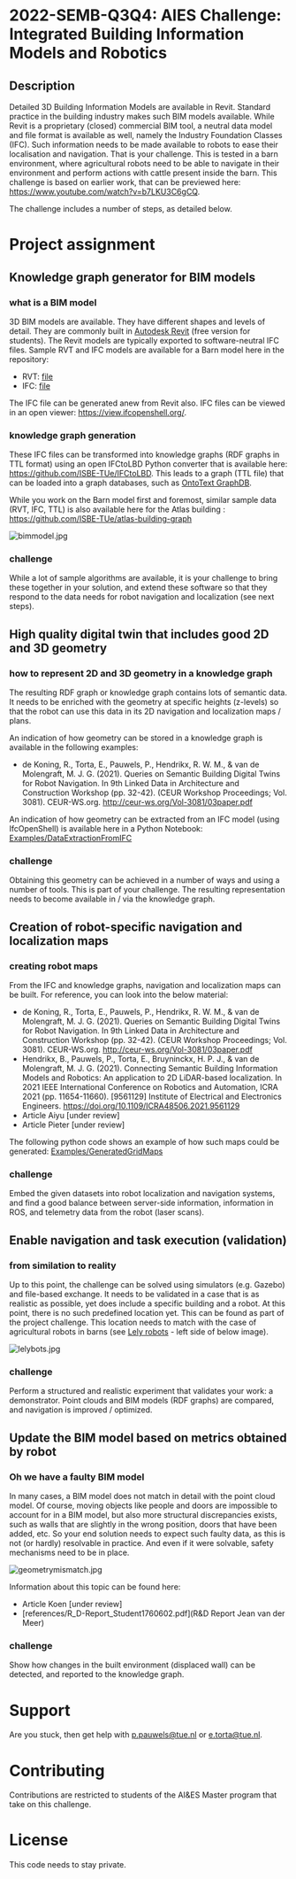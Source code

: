 # 2022-SEMB-Q3Q4: AIES Challenge: Integrated Building Information Models and Robotics



## Description

Detailed 3D Building Information Models are available in Revit. Standard practice in the building industry makes such BIM models available. While Revit is a proprietary (closed) commercial BIM tool, a neutral data model and file format is available as well, namely the Industry Foundation Classes (IFC). Such information needs to be made available to robots to ease their localisation and navigation. That is your challenge. This is tested in a barn environment, where agricultural robots need to be able to navigate in their environment and perform actions with cattle present inside the barn. This challenge is based on earlier work, that can be previewed here: https://www.youtube.com/watch?v=b7LKU3C6gCQ.

The challenge includes a number of steps, as detailed below.

# Project assignment
## Knowledge graph generator for BIM models
### what is a BIM model
3D BIM models are available. They have different shapes and levels of detail. They are commonly built in [Autodesk Revit](https://www.autodesk.eu/products/revit/architecture) (free version for students). The Revit models are typically exported to software-neutral IFC files. Sample RVT and IFC models are available for a Barn model here in the repository:

- RVT: [file](BIM%20models/Barn)
- IFC: [file](BIM%20models/Barn)

The IFC file can be generated anew from Revit also. IFC files can be viewed in an open viewer: https://view.ifcopenshell.org/.

### knowledge graph generation
These IFC files can be transformed into knowledge graphs (RDF graphs in TTL format) using an open IFCtoLBD Python converter that is available here:
https://github.com/ISBE-TUe/IFCtoLBD. This leads to a graph (TTL file) that can be loaded into a graph databases, such as [OntoText GraphDB](https://graphdb.ontotext.com/).

While you work on the Barn model first and foremost, similar sample data (RVT, IFC, TTL) is also available here for the Atlas building :
https://github.com/ISBE-TUe/atlas-building-graph

![bimmodel.jpg](bimmodel.jpg)

### challenge
While a lot of sample algorithms are available, it is your challenge to bring these together in your solution, and extend these software so that they respond to the data needs for robot navigation and localization (see next steps).

## High quality digital twin that includes good 2D and 3D geometry
### how to represent 2D and 3D geometry in a knowledge graph
The resulting RDF graph or knowledge graph contains lots of semantic data. It needs to be enriched with the geometry at specific heights (z-levels) so that the robot can use this data in its 2D navigation and localization maps / plans.

An indication of how geometry can be stored in a knowledge graph is available in the following examples:
- de Koning, R., Torta, E., Pauwels, P., Hendrikx, R. W. M., & van de Molengraft, M. J. G. (2021). Queries on Semantic Building Digital Twins for Robot Navigation. In 9th Linked Data in Architecture and Construction Workshop (pp. 32-42). (CEUR Workshop Proceedings; Vol. 3081). CEUR-WS.org. http://ceur-ws.org/Vol-3081/03paper.pdf

An indication of how geometry can be extracted from an IFC model (using IfcOpenShell) is available here in a Python Notebook: [Examples/DataExtractionFromIFC](Examples/DataExtractionFromIFC)

### challenge
Obtaining this geometry can be achieved in a number of ways and using a number of tools. This is part of your challenge. The resulting representation needs to become available in / via the knowledge graph.

## Creation of robot-specific navigation and localization maps
### creating robot maps
From the IFC and knowledge graphs, navigation and localization maps can be built. For reference, you can look into the below material:

- de Koning, R., Torta, E., Pauwels, P., Hendrikx, R. W. M., & van de Molengraft, M. J. G. (2021). Queries on Semantic Building Digital Twins for Robot Navigation. In 9th Linked Data in Architecture and Construction Workshop (pp. 32-42). (CEUR Workshop Proceedings; Vol. 3081). CEUR-WS.org. http://ceur-ws.org/Vol-3081/03paper.pdf
- Hendrikx, B., Pauwels, P., Torta, E., Bruyninckx, H. P. J., & van de Molengraft, M. J. G. (2021). Connecting Semantic Building Information Models and Robotics: An application to 2D LiDAR-based localization. In 2021 IEEE International Conference on Robotics and Automation, ICRA 2021 (pp. 11654-11660). [9561129] Institute of Electrical and Electronics Engineers. https://doi.org/10.1109/ICRA48506.2021.9561129
- Article Aiyu [under review]
- Article Pieter [under review]

The following python code shows an example of how such maps could be generated: [Examples/GeneratedGridMaps](Examples/GeneratedGridMaps)

### challenge
Embed the given datasets into robot localization and navigation systems, and find a good balance between server-side information, information in ROS, and telemetry data from the robot (laser scans).

## Enable navigation and task execution (validation)
### from similation to reality
Up to this point, the challenge can be solved using simulators (e.g. Gazebo) and file-based exchange. It needs to be validated in a case that is as realistic as possible, yet does include a specific building and a robot. At this point, there is no such predefined location yet. This can be found as part of the project challenge. This location needs to match with the case of agricultural robots in barns (see [Lely robots](https://www.lely.com/) - left side of below image).

![lelybots.jpg](lelybots.jpg)

### challenge
Perform a structured and realistic experiment that validates your work: a demonstrator. Point clouds and BIM models (RDF graphs) are compared, and navigation is improved / optimized.

## Update the BIM model based on metrics obtained by robot
### Oh we have a faulty BIM model
In many cases, a BIM model does not match in detail with the point cloud model. Of course, moving objects like people and doors are impossible to account for in a BIM model, but also more structural discrepancies exists, such as walls that are slightly in the wrong position, doors that have been added, etc. So your end solution needs to expect such faulty data, as this is not (or hardly) resolvable in practice. And even if it were solvable, safety mechanisms need to be in place.

![geometrymismatch.jpg](geometrymismatch.jpg)

Information about this topic can be found here:
- Article Koen [under review]
- [references/R_D-Report_Student1760602.pdf](R&D Report Jean van der Meer)

### challenge
Show how changes in the built environment (displaced wall) can be detected, and reported to the knowledge graph.

# Support
Are you stuck, then get help with p.pauwels@tue.nl or e.torta@tue.nl.

# Contributing
Contributions are restricted to students of the AI&ES Master program that take on this challenge.

# License
This code needs to stay private.
